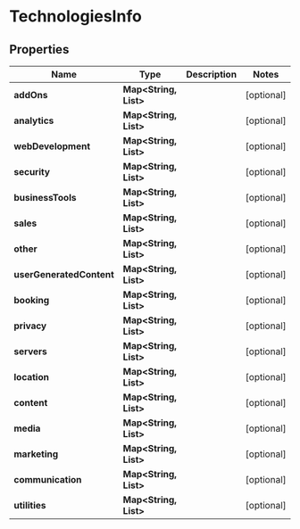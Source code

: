 # TechnologiesInfo


## Properties

| Name | Type | Description | Notes |
|------------ | ------------- | ------------- | -------------|
**addOns** | **Map<String, List<String>>** |  |[optional]|
**analytics** | **Map<String, List<String>>** |  |[optional]|
**webDevelopment** | **Map<String, List<String>>** |  |[optional]|
**security** | **Map<String, List<String>>** |  |[optional]|
**businessTools** | **Map<String, List<String>>** |  |[optional]|
**sales** | **Map<String, List<String>>** |  |[optional]|
**other** | **Map<String, List<String>>** |  |[optional]|
**userGeneratedContent** | **Map<String, List<String>>** |  |[optional]|
**booking** | **Map<String, List<String>>** |  |[optional]|
**privacy** | **Map<String, List<String>>** |  |[optional]|
**servers** | **Map<String, List<String>>** |  |[optional]|
**location** | **Map<String, List<String>>** |  |[optional]|
**content** | **Map<String, List<String>>** |  |[optional]|
**media** | **Map<String, List<String>>** |  |[optional]|
**marketing** | **Map<String, List<String>>** |  |[optional]|
**communication** | **Map<String, List<String>>** |  |[optional]|
**utilities** | **Map<String, List<String>>** |  |[optional]|